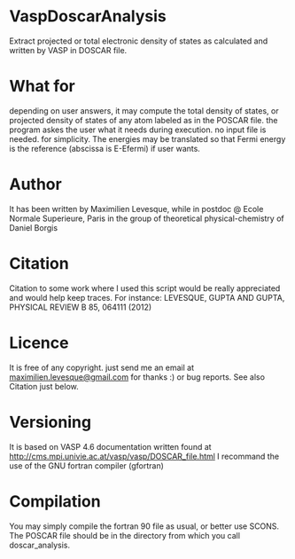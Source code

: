 VaspDoscarAnalysis
==================

Extract projected or total electronic density of states as calculated and written by VASP in DOSCAR file.


What for
========

depending on user answers, it may compute the total density of states, or projected density of states of any atom labeled as in the POSCAR file.
the program askes the user what it needs during execution. no input file is needed. for simplicity.
The energies may be translated so that Fermi energy is the reference (abscissa is E-Efermi) if user wants.

Author
======

It has been written by Maximilien Levesque, while in postdoc @ Ecole Normale Superieure, Paris
in the group of theoretical physical-chemistry of Daniel Borgis

Citation
========

Citation to some work where I used this script would be really appreciated and would help keep traces.
For instance:
LEVESQUE, GUPTA AND GUPTA, PHYSICAL REVIEW B 85, 064111 (2012)

Licence
=======

It is free of any copyright. just send me an email at maximilien.levesque@gmail.com for thanks :) or bug reports. See also Citation just below.

Versioning
==========

It is based on VASP 4.6 documentation written found at http://cms.mpi.univie.ac.at/vasp/vasp/DOSCAR_file.html
I recommand the use of the GNU fortran compiler (gfortran)

Compilation
===========

You may simply compile the fortran 90 file as usual, or better use SCONS.
The POSCAR file should be in the directory from which you call doscar_analysis.

